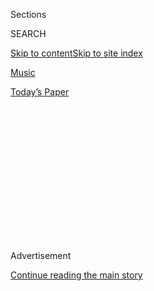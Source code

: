 <div id="app">

<div>

<div>

<div>

<div class="NYTAppHideMasthead css-1q2w90k e1suatyy0">

<div class="section css-ui9rw0 e1suatyy2">

<div class="css-eph4ug er09x8g0">

<div class="css-6n7j50">

</div>

<span class="css-1dv1kvn">Sections</span>

<div class="css-10488qs">

<span class="css-1dv1kvn">SEARCH</span>

</div>

[Skip to content](#site-content)[Skip to site
index](#site-index)

</div>

<div id="masthead-section-label" class="css-1wr3we4 eaxe0e00">

[Music](https://www.nytimes3xbfgragh.onion/section/arts/music)

</div>

<div class="css-10698na e1huz5gh0">

</div>

</div>

<div id="masthead-bar-one" class="section hasLinks css-15hmgas e1csuq9d3">

<div class="css-uqyvli e1csuq9d0">

</div>

<div class="css-1uqjmks e1csuq9d1">

</div>

<div class="css-9e9ivx">

[](https://myaccount.nytimes3xbfgragh.onion/auth/login?response_type=cookie&client_id=vi)

</div>

<div class="css-1bvtpon e1csuq9d2">

[Today’s
Paper](https://www.nytimes3xbfgragh.onion/section/todayspaper)

</div>

</div>

</div>

</div>

<div data-aria-hidden="false">

<div id="site-content" data-role="main">

<div>

<div class="css-1aor85t" style="opacity:0.000000001;z-index:-1;visibility:hidden">

<div class="css-1hqnpie">

<div class="css-epjblv">

<span class="css-17xtcya">[Music](/section/arts/music)</span><span class="css-x15j1o">|</span><span class="css-fwqvlz">How
Ludwig Goransson Became Directors’ Secret Musical
Weapon</span>

</div>

<div class="css-k008qs">

<div class="css-1iwv8en">

<span class="css-18z7m18"></span>

<div>

</div>

</div>

<span class="css-1n6z4y">https://nyti.ms/2ryttbU</span>

<div class="css-1705lsu">

<div class="css-4xjgmj">

<div class="css-4skfbu" data-role="toolbar" data-aria-label="Social Media Share buttons, Save button, and Comments Panel with current comment count" data-testid="share-tools">

  - 
  - 
  - 
  - 
    
    <div class="css-6n7j50">
    
    </div>

  - 

</div>

</div>

</div>

</div>

</div>

</div>

<div class="css-13pd83m">

</div>

<div id="top-wrapper" class="css-1sy8kpn">

<div id="top-slug" class="css-l9onyx">

Advertisement

</div>

[Continue reading the main
story](#after-top)

<div class="ad top-wrapper" style="text-align:center;height:100%;display:block;min-height:250px">

<div id="top" class="place-ad" data-position="top" data-size-key="top">

</div>

</div>

<div id="after-top">

</div>

</div>

<div>

<div id="sponsor-wrapper" class="css-1hyfx7x">

<div id="sponsor-slug" class="css-19vbshk">

Supported by

</div>

[Continue reading the main
story](#after-sponsor)

<div id="sponsor" class="ad sponsor-wrapper" style="text-align:center;height:100%;display:block">

</div>

<div id="after-sponsor">

</div>

</div>

<div class="css-186x18t">

</div>

<div class="css-1vkm6nb ehdk2mb0">

# How Ludwig Goransson Became Directors’ Secret Musical Weapon

</div>

The 35-year-old Swede has worked closely with Ryan Coogler and Donald
Glover. Up next: the score for the “Star Wars” series “The Mandalorian.”

<div class="css-79elbk" data-testid="photoviewer-wrapper">

<div class="css-z3e15g" data-testid="photoviewer-wrapper-hidden">

</div>

<div class="css-1a48zt4 ehw59r15" data-testid="photoviewer-children">

![<span class="css-16f3y1r e13ogyst0" data-aria-hidden="true">The
Swedish musician Ludwig Goransson specializes in helping directors find
a unique sound for their visual
projects. </span><span class="css-cnj6d5 e1z0qqy90" itemprop="copyrightHolder"><span class="css-1ly73wi e1tej78p0">Credit...</span><span><span>Julian
Berman for The New York
Times</span></span></span>](https://static01.graylady3jvrrxbe.onion/images/2019/11/12/arts/11ludwig1/merlin_163534308_76114244-eaf9-46f7-9927-b7804af4b09a-articleLarge.jpg?quality=75&auto=webp&disable=upscale)

</div>

</div>

<div class="css-18e8msd">

<div class="css-vp77d3 epjyd6m0">

<div class="css-1baulvz">

By <span class="css-1baulvz last-byline" itemprop="name">Tim
Greiving</span>

</div>

</div>

  - 
    
    <div class="css-ld3wwf e16638kd2">
    
    Published Nov. 11, 2019Updated Nov. 15,
    2019
    
    </div>

  - 
    
    <div class="css-4xjgmj">
    
    <div class="css-pvvomx" data-role="toolbar" data-aria-label="Social Media Share buttons, Save button, and Comments Panel with current comment count" data-testid="share-tools">
    
      - 
      - 
      - 
      - 
        
        <div class="css-6n7j50">
        
        </div>
    
      - 
    
    </div>
    
    </div>

</div>

</div>

<div class="section meteredContent css-1r7ky0e" name="articleBody" itemprop="articleBody">

<div class="css-1fanzo5 StoryBodyCompanionColumn">

<div class="css-53u6y8">

The first few months of 2019 were huge for “Black Panther” and Donald
Glover. Ryan Coogler’s superhero movie [took home three
Oscars](https://www.nytimes3xbfgragh.onion/2019/02/24/movies/oscars-academy-awards.html),
including the prize for best score. At the Grammys, where it won again,
Glover’s musical alter ego [Childish Gambino picked up four
trophies](https://www.nytimes3xbfgragh.onion/2019/02/10/arts/music/grammy-awards.html)
for his ambitious political music video and song “This Is America.” Both
had something in common: a longhaired, lightly bearded Swedish musician
named Ludwig Goransson.

Goransson may not be a household name, but he’s a well-known face behind
the scenes. (His brief moment in the spotlight came when he accepted the
record of the year Grammy for “This Is America” and [thanked 21
Savage](https://www.youtube.com/watch?v=W9yvwLOAThw), who was absent in
ICE detention.) He did innovative soundtrack work for Coogler’s Rocky
film “Creed” as well as the director’s breakthrough, “Fruitvale
Station.” Goransson is currently at work on Christopher Nolan’s
“Tenet,” but his next major project arrives on Tuesday: He scored all
eight episodes of the Disney Plus “Star Wars” series, “The Mandalorian.”

</div>

</div>

<div class="css-1u3pw94">

</div>

<div class="css-1fanzo5 StoryBodyCompanionColumn">

<div class="css-53u6y8">

The key to the modern-western sound of “The Mandalorian”? A flute theme
that Goransson came up with once Jon Favreau, the show’s creator, shared
his vision — which involved a lonesome rider and a samurai inspiration.
The series exists in “more of a dystopic part of the ‘Star Wars’
history,” Favreau said, “and technology and deconstruction are themes
that we explore.”

</div>

</div>

<div class="css-1fanzo5 StoryBodyCompanionColumn">

<div class="css-53u6y8">

With that in mind, Goransson locked himself in his studio for a month
and intuitively bought a bunch of rarely heard bass woodwind recorders.
He started improvising, going into an almost meditative state, he said,
creating a sprawling four hours of score that he spent the past year
writing and recording with top Hollywood studio musicians.

Goransson, 35, said he fell into his relationships with some of
Hollywood’s most exciting young talents by chance. He hit it off with
Coogler, a fellow student at the University of Southern California, in
2007 over a game of pool at a frat house when Coogler brought up his
favorite Swedish hip-hop artists.

“He was a football player, and he had really long dreads,” Goransson
said. “Maybe it’s because we come from different backgrounds that we
just have so much to talk about.”

</div>

</div>

<div class="css-79elbk" data-testid="photoviewer-wrapper">

<div class="css-z3e15g" data-testid="photoviewer-wrapper-hidden">

</div>

<div class="css-1a48zt4 ehw59r15" data-testid="photoviewer-children">

![<span class="css-16f3y1r e13ogyst0" data-aria-hidden="true">Goransson
and Jon Favreau in the studio during “The Mandalorian” recording
sessions.</span><span class="css-cnj6d5 e1z0qqy90" itemprop="copyrightHolder"><span class="css-1ly73wi e1tej78p0">Credit...</span><span>Austin
Hargrave</span></span>](https://static01.graylady3jvrrxbe.onion/images/2019/11/12/arts/11ludwig2/11ludwig2-articleLarge.jpg?quality=75&auto=webp&disable=upscale)

</div>

</div>

<div class="css-1fanzo5 StoryBodyCompanionColumn">

<div class="css-53u6y8">

After graduating from [U.S.C.’s screen scoring
program](https://music.usc.edu/departments/scoring/), Goransson got his
first big gig as a composer for the NBC series “Community.” Glover, one
of the show’s stars, came to Goransson’s studio to record vocals for an
outrageous Irish-tango cover of the song “Somewhere Out There” from “An
American Tail.”

</div>

</div>

<div class="css-1fanzo5 StoryBodyCompanionColumn">

<div class="css-53u6y8">

“We kind of laughed — we had a good time together,” said Goransson. “A
couple weeks later, he emailed me and was like, ‘Hey man, I’m also a
rapper, so I wondered if you could take a listen to this, and maybe mix
my song?’”

What drew Glover in? “I had the classical background and jazz
background,” Goransson said. “I could bring something different to the
table.”

</div>

</div>

<div class="css-cfo9c3">

</div>

<div class="css-1fanzo5 StoryBodyCompanionColumn">

<div class="css-53u6y8">

Goransson did not grow up in the hip-hop world, but music has been his
constant since he was “little Ludde” from Linkoping, Sweden. His mother,
a florist from Poland, and his father, a guitar teacher at the local
music school, filled the house with songs ranging from classical to rock
to Swedish folk.

He was named after Beethoven. (“My dad wanted to name me Albert after
Albert King, the big guitar blues player,” he said. “But my mom said,
‘No — Ludwig Beethoven.’”) And he’s always had long hair: “Everybody
thought he was this adorable little girl,” said his sister, Jessika,
“because he had the same hair that he has now. I have a bit of hair
envy.”

Goransson started playing guitar when he was 6, but his breakthrough
came three years later, when his father was learning Metallica’s “Enter
Sandman” at the request of his students. “He got obsessed,” his father,
Tomas, said in a phone interview. “He started to practice playing every
day for three or four hours.”

</div>

</div>

<div class="css-1fanzo5 StoryBodyCompanionColumn">

<div class="css-53u6y8">

Goransson spent most of his youth in his family’s basement, teaching
himself how to use a drum machine and a digital eight-track recorder,
and nurturing another fascination: soundtracks. He loved the music of
John Williams and Danny Elfman, and won the chance to have his work
performed by a professional orchestra as a senior in high school. He
wrote an Elfman-inspired piece called “Five Minutes to Christmas,” and
when he heard “a big classical orchestra play something that I’d
written,” he said, “I was like, Oh wow. This is something I want to do
for a living.”

</div>

</div>

<div class="css-79elbk" data-testid="photoviewer-wrapper">

<div class="css-z3e15g" data-testid="photoviewer-wrapper-hidden">

</div>

<div class="css-1a48zt4 ehw59r15" data-testid="photoviewer-children">

<div class="css-1xdhyk6 erfvjey0">

<span class="css-1ly73wi e1tej78p0">Image</span>

<div class="css-zjzyr8">

<div data-testid="lazyimage-container" style="height:580px">

</div>

</div>

</div>

<span class="css-16f3y1r e13ogyst0" data-aria-hidden="true">When
Goransson heard “a big classical orchestra play something that I’d
written, I was like, Oh wow. This is something I want to do for a
living.”</span><span class="css-cnj6d5 e1z0qqy90" itemprop="copyrightHolder"><span class="css-1ly73wi e1tej78p0">Credit...</span><span>Julian
Berman for The New York Times</span></span>

</div>

</div>

<div class="css-1fanzo5 StoryBodyCompanionColumn">

<div class="css-53u6y8">

He went to the Royal College of Music in Stockholm to major in jazz
guitar, but soon left for U.S.C., where he scored dozens of student
films. “They were all pretty bad,” he said, “but there was one of them
that was actually good” — Coogler’s short, “Locks,” a precursor to his
vérité-style debut, [“Fruitvale
Station,”](https://www.nytimes3xbfgragh.onion/2013/07/12/movies/fruitvale-station-is-based-on-the-story-of-oscar-grant-iii.html)
about the killing of a young black man by a white officer on a Oakland,
Calif., subway platform.

“It was always a collaboration that’s to be respected to the utmost, and
that respect is kind of compounded because we were friends first,”
Coogler said in an interview. “We’ve been close friends for so long that
we’re like family now.”

When Goransson got the job scoring “Black Panther,” Marvel’s 2018
juggernaut about the king of a fictional African nation and his
righteously angry cousin, he knew he had to go to Africa if he was going
to get it right. He recorded the talking-drum player Massamba Diop
playing a motif for T’Challa — the drum literally says the character’s
name — and the flutist Amadou Ba playing a theme on his Fula flute for
Erik Killmonger. He then fashioned a symphonic score with an African
heartbeat.

Goransson tries to give every film a sonic identity inherent to its
world. For “Fruitvale Station,” he used recordings of an actual BART
Station. On “Creed,” he sampled a boxing training session at Coogler’s
old gym in Oakland and converted those sounds into beats and rhythms for
the film’s fight sequences.

</div>

</div>

<div class="css-1fanzo5 StoryBodyCompanionColumn">

<div class="css-53u6y8">

Tessa Thompson, who starred as the singer-songwriter Bianca in the
“Creed” movies, said she found her character by creating songs *as*
Bianca in Goransson’s studio.

“He has this real spirit of play, and so he can really experiment,” she
said. “He has a way of getting really close to the artists that he works
with, so they are really deep collaborations.”

Goransson briefly dabbled in making his own music (in 2012 he recorded
an EP as Ludovin), but realized he’s much more comfortable as a partner
than a star. In addition to his work with Childish Gambino, he’s
produced tracks for Chance the Rapper and the band Haim. For his
soundtracks, he’s produced and co-written with Future, Meek Mill and
Kendrick Lamar.

On the phone from Sweden, Goransson’s mother, Maria, recalled another of
his youthful obsessions — time. When he left for U.S.C., he made a
schedule for his career: get a job as an assistant one year after
graduation, be scoring his own projects after three years, win an
Academy Award within 12 years.

“Sometimes,” she said, “he’s much faster than what he planned.”

</div>

</div>

</div>

<div>

</div>

<div>

</div>

<div>

</div>

<div>

<div id="bottom-wrapper" class="css-1ede5it">

<div id="bottom-slug" class="css-l9onyx">

Advertisement

</div>

[Continue reading the main
story](#after-bottom)

<div id="bottom" class="ad bottom-wrapper" style="text-align:center;height:100%;display:block;min-height:90px">

</div>

<div id="after-bottom">

</div>

</div>

</div>

</div>

</div>

## Site Index

<div>

</div>

## Site Information Navigation

  - [© <span>2020</span> <span>The New York Times
    Company</span>](https://help.nytimes3xbfgragh.onion/hc/en-us/articles/115014792127-Copyright-notice)

<!-- end list -->

  - [NYTCo](https://www.nytco.com/)
  - [Contact
    Us](https://help.nytimes3xbfgragh.onion/hc/en-us/articles/115015385887-Contact-Us)
  - [Work with us](https://www.nytco.com/careers/)
  - [Advertise](https://nytmediakit.com/)
  - [T Brand Studio](http://www.tbrandstudio.com/)
  - [Your Ad
    Choices](https://www.nytimes3xbfgragh.onion/privacy/cookie-policy#how-do-i-manage-trackers)
  - [Privacy](https://www.nytimes3xbfgragh.onion/privacy)
  - [Terms of
    Service](https://help.nytimes3xbfgragh.onion/hc/en-us/articles/115014893428-Terms-of-service)
  - [Terms of
    Sale](https://help.nytimes3xbfgragh.onion/hc/en-us/articles/115014893968-Terms-of-sale)
  - [Site
    Map](https://spiderbites.nytimes3xbfgragh.onion)
  - [Help](https://help.nytimes3xbfgragh.onion/hc/en-us)
  - [Subscriptions](https://www.nytimes3xbfgragh.onion/subscription?campaignId=37WXW)

</div>

</div>

</div>

</div>
